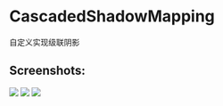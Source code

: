 # CascadedShadowMapping
自定义实现级联阴影

Screenshots:
------------
![](https://raw.githubusercontent.com/chenyong2github/CascadedShadowMapping/master/Screenshots/7.jpg)
![](https://raw.githubusercontent.com/chenyong2github/CascadedShadowMapping/master/Screenshots/8.jpg)
![](https://raw.githubusercontent.com/chenyong2github/CascadedShadowMapping/master/Screenshots/44.jpg)
